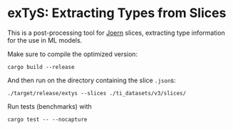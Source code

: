 # exTyS: Extracting Types from Slices
This is a post-processing tool for [Joern](https://github.com/joernio/joern) slices, extracting type information for the use in ML models.

Make sure to compile the optimized version:
```
cargo build --release
```

And then run on the directory containing the slice `.json`s:
```
./target/release/extys --slices ./ti_datasets/v3/slices/
```

Run tests (benchmarks) with
```
cargo test -- --nocapture
```